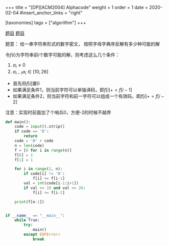+++
title = "[DP][ACM2004] Alphacode"
weight = 1
order = 1
date = 2020-02-04
#insert_anchor_links = "right"

[taxonomies]
tags = ["algorithm"]
+++

[题目](https://vjudge.net/problem/HDU-1508)
[题目](https://vjudge.net/problem/SPOJ-ACODE)

题意：
给一串字符串形式的数字密文，
按照字母字典序反解有多少种可能的解

令$f(i)$为字符串前$i$个数字可能的解，则考虑这么几个条件：
1. $a_{i} \ne 0$
2. $a_{i-1}a_{i} \in [10, 26]$

- 首先将$f[i]$置0
- 如果满足条件1，则当前字符可以单独译码，即$f[i]+=f[i-1]$
- 如果满足条件2，则当前字符和前一字符可以组成一个有效码，即$f[i]+=f[i-2]$

注意：实现时前面加了个哨兵0，方便-2的时候不越界

```python
def main():
    code = input().strip()
    if code == '0':
        return
    code = '0' + code
    n = len(code)
    f = [0 for i in range(n)]
    f[0] = 1
    f[1] = 1

    for i in range(2, n):
        if code[i] != '0':
            f[i] += f[i-1]
        val = int(code[i-1:i+1])
        if val >= 10 and val <= 26:
            f[i] += f[i-2]

    print(f[n-1])


if __name__ == "__main__":
    while True:
        try:
            main()
        except EOFError:
            break
```
